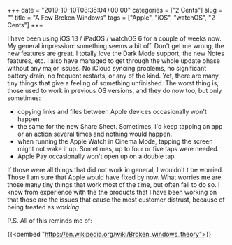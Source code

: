 +++
date = "2019-10-10T08:35:04+00:00"
categories = ["2 Cents"]
slug = ""
title = "A Few Broken Windows"
tags = ["Apple", "iOS", "watchOS", "2 Cents"]
+++

I have been using iOS 13 / iPadOS / watchOS 6 for a couple of weeks now. My general impression: something seems a bit off. Don't get me wrong, the new features are great. I totally love the Dark Mode support, the new Notes features, etc. I also have managed to get through the whole update phase without any major issues. No iCloud syncing problems, no significant battery drain, no frequent restarts, or any of the kind. Yet, there are many tiny things that give a feeling of something unfinished. The worst thing is, those used to work in previous OS versions, and they do now too, but only sometimes:

- copying links and files between Apple devices occasionally won't happen
- the same for the new Share Sheet. Sometimes, I'd keep tapping an app or an action several times and nothing would happen.
- when running the Apple Watch in Cinema Mode, tapping the screen might not wake it up. Sometimes, up to four or five taps were needed.
- Apple Pay occasionally won't open up on a double tap.

If those were all things that did not work in general, I wouldn't t be worried. Those I am sure that Apple would have fixed by now. What worries me are those many tiny things that work most of the time, but often fail to do so. I know from experience with the the products that I have been working on that those are the issues that cause the most customer distrust, because of being treated as *working*. 

P.S. All of this reminds me of:

{{<oembed "https://en.wikipedia.org/wiki/Broken_windows_theory">}}